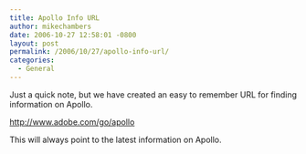```yaml
---
title: Apollo Info URL
author: mikechambers
date: 2006-10-27 12:58:01 -0800
layout: post
permalink: /2006/10/27/apollo-info-url/
categories:
  - General
---
```



Just a quick note, but we have created an easy to remember URL for finding information on Apollo.

<http://www.adobe.com/go/apollo>

This will always point to the latest information on Apollo.